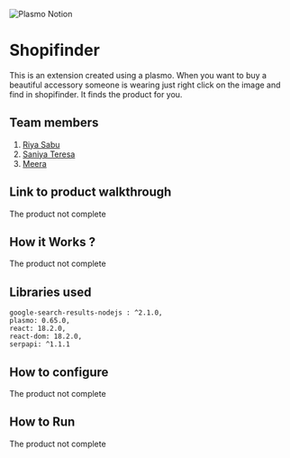 ![Plasmo Notion](https://user-images.githubusercontent.com/64391274/219694678-8f1a2829-b0b2-41de-9152-4c4a4e43c2d5.png)



# Shopifinder
This is an extension created using a plasmo. When you want to buy a beautiful accessory someone is wearing just right click on the image and find in shopifinder. It finds the product for you.
## Team members

1. [Riya Sabu](https://github.com/riya461)
2. [Saniya Teresa](https://github.com/iamsaniya)
3. [Meera](https://github.com/sea-salt-ed)

## Link to product walkthrough
The product not complete
## How it Works ?
The product not complete

## Libraries used
    google-search-results-nodejs : ^2.1.0,
    plasmo: 0.65.0,
    react: 18.2.0,
    react-dom: 18.2.0,
    serpapi: ^1.1.1
## How to configure
The product not complete

## How to Run
The product not complete

